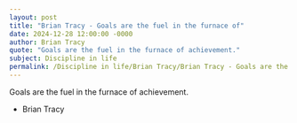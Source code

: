 ```yaml
---
layout: post
title: "Brian Tracy - Goals are the fuel in the furnace of"
date: 2024-12-28 12:00:00 -0000
author: Brian Tracy
quote: "Goals are the fuel in the furnace of achievement."
subject: Discipline in life
permalink: /Discipline in life/Brian Tracy/Brian Tracy - Goals are the fuel in the furnace of
---
```


Goals are the fuel in the furnace of achievement.

- Brian Tracy
